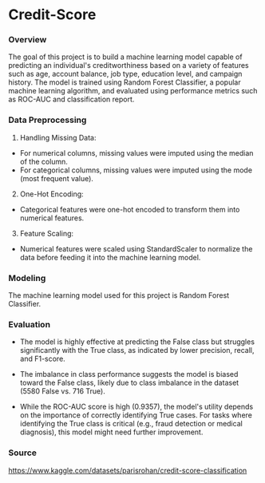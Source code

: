# Credit-Score

### Overview

The goal of this project is to build a machine learning model capable of predicting an individual's creditworthiness based on a variety of features such as age, account balance, job type, education level, and campaign history. The model is trained using Random Forest Classifier, a popular machine learning algorithm, and evaluated using performance metrics such as ROC-AUC and classification report.

### Data Preprocessing

1. Handling Missing Data:
- For numerical columns, missing values were imputed using the median of the column.
- For categorical columns, missing values were imputed using the mode (most frequent value).

2. One-Hot Encoding:
- Categorical features were one-hot encoded to transform them into numerical features.

3. Feature Scaling:
- Numerical features were scaled using StandardScaler to normalize the data before feeding it into the machine learning model.

### Modeling

The machine learning model used for this project is Random Forest Classifier. 

### Evaluation

- The model is highly effective at predicting the False class but struggles significantly with the True class, as indicated by lower precision, recall, and F1-score.

- The imbalance in class performance suggests the model is biased toward the False class, likely due to class imbalance in the dataset (5580 False vs. 716 True).

- While the ROC-AUC score is high (0.9357), the model's utility depends on the importance of correctly identifying True cases. For tasks where identifying the True class is critical (e.g., fraud detection or medical diagnosis), this model might need further improvement. 

### Source

https://www.kaggle.com/datasets/parisrohan/credit-score-classification
